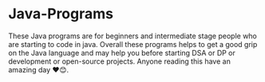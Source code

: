 # Java-Programs 
These Java programs are for beginners and intermediate stage people who are starting to code in java.
Overall these programs helps to get a good grip on the Java language and may help you before starting DSA or DP or development or open-source projects. 
Anyone reading this have an amazing day ❤️😊.
